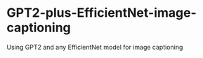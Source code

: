 # GPT2-plus-EfficientNet-image-captioning
Using GPT2 and any EfficientNet model for image captioning
